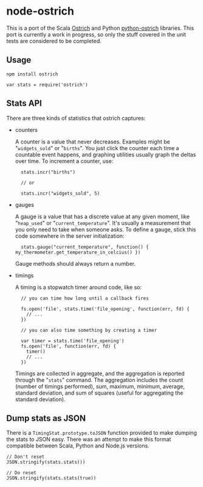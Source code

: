 # node-ostrich

This is a port of the Scala [Ostrich](https://github.com/twitter/ostrich) and Python [python-ostrich](https://github.com/wadey/python-ostrich) libraries. This port is currently a work in progress, so only the stuff covered in the unit tests are considered to be completed.

## Usage ##

    npm install ostrich

    var stats = require('ostrich')

## Stats API ##

There are three kinds of statistics that ostrich captures:

- counters

  A counter is a value that never decreases. Examples might be "`widgets_sold`" or "`births`". You
  just click the counter each time a countable event happens, and graphing utilities usually graph
  the deltas over time. To increment a counter, use:

        stats.incr("births")

        // or

        stats.incr("widgets_sold", 5)

- gauges

  A gauge is a value that has a discrete value at any given moment, like "`heap_used`" or
  "`current_temperature`". It's usually a measurement that you only need to take when someone asks.
  To define a gauge, stick this code somewhere in the server initialization:

        stats.gauge("current_temperature", function() { my_thermometer.get_temperature_in_celcius() })

  Gauge methods should always return a number.

- timings

  A timing is a stopwatch timer around code, like so:

        // you can time how long until a callback fires

        fs.open('file', stats.time('file_opening', function(err, fd) {
          // ...
        })

        // you can also time something by creating a timer

        var timer = stats.time('file_opening')
        fs.open('file', function(err, fd) {
          timer()
          // ...
        })

  Timings are collected in aggregate, and the aggregation is reported through the "`stats`" command.
  The aggregation includes the count (number of timings performed), sum, maximum, minimum, average,
  standard deviation, and sum of squares (useful for aggregating the standard deviation).

## Dump stats as JSON ##

There is a `TimingStat.prototype.toJSON` function provided to make dumping the stats to JSON easy.
There was an attempt to make this format compatible between Scala, Python and Node.js versions.

    // Don't reset
    JSON.stringify(stats.stats())

    // Do reset
    JSON.stringify(stats.stats(true))
